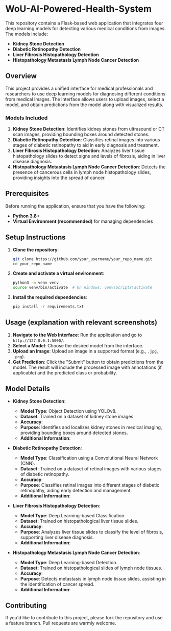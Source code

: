 # WoU-AI-Powered-Health-System

This repository contains a Flask-based web application that integrates four deep learning models for detecting various medical conditions from images. The models include:
- **Kidney Stone Detection**
- **Diabetic Retinopathy Detection**
- **Liver Fibrosis Histopathology Detection**
- **Histopathology Metastasis Lymph Node Cancer Detection**


## Overview

This project provides a unified interface for medical professionals and researchers to use deep learning models for diagnosing different conditions from medical images. The interface allows users to upload images, select a model, and obtain predictions from the model along with visualized results.

### Models Included
1. **Kidney Stone Detection**: Identifies kidney stones from ultrasound or CT scan images, providing bounding boxes around detected stones.
2. **Diabetic Retinopathy Detection**: Classifies retinal images into various stages of diabetic retinopathy to aid in early diagnosis and treatment.
3. **Liver Fibrosis Histopathology Detection**: Analyzes liver tissue histopathology slides to detect signs and levels of fibrosis, aiding in liver disease diagnosis.
4. **Histopathology Metastasis Lymph Node Cancer Detection**: Detects the presence of cancerous cells in lymph node histopathology slides, providing insights into the spread of cancer.

## Prerequisites

Before running the application, ensure that you have the following:
- **Python 3.8+**
- **Virtual Environment (recommended)** for managing dependencies

## Setup Instructions

1. **Clone the repository**:
   ```bash
   git clone https://github.com/your_username/your_repo_name.git
   cd your_repo_name

2. **Create and activate a virtual environment**:
   ```bash
   python3 -m venv venv
   source venv/bin/activate  # On Windows: venv\Scripts\activate

3. **Install the required dependencies**:
   ```bash
   pip install -r requirements.txt


## Usage (explanation with relevant screenshots)

1. **Navigate to the Web Interface**: Run the application and go to `http://127.0.0.1:5000/`.
2. **Select a Model**: Choose the desired model from the interface.
3. **Upload an Image**: Upload an image in a supported format (e.g., `.jpg`, `.png`).
4. **Get Prediction**: Click the "Submit" button to obtain predictions from the model. The result will include the processed image with annotations (if applicable) and the predicted class or probability.

## Model Details

- **Kidney Stone Detection**: 
  - **Model Type**: Object Detection using YOLOv8.
  - **Dataset**: Trained on a dataset of kidney stone images. 
  - **Accuracy**: 
  - **Purpose**: Identifies and localizes kidney stones in medical imaging, providing bounding boxes around detected stones.
  - **Additional Information**: 

- **Diabetic Retinopathy Detection**: 
  - **Model Type**: Classification using a Convolutional Neural Network (CNN).
  - **Dataset**: Trained on a dataset of retinal images with various stages of diabetic retinopathy.
  - **Accuracy**: 
  - **Purpose**: Classifies retinal images into different stages of diabetic retinopathy, aiding early detection and management.
  - **Additional Information**: 

- **Liver Fibrosis Histopathology Detection**: 
  - **Model Type**: Deep Learning-based Classification.
  - **Dataset**: Trained on histopathological liver tissue slides.
  - **Accuracy**: 
  - **Purpose**: Analyzes liver tissue slides to classify the level of fibrosis, supporting liver disease diagnosis.
  - **Additional Information**: 

- **Histopathology Metastasis Lymph Node Cancer Detection**: 
  - **Model Type**: Deep Learning-based Detection.
  - **Dataset**: Trained on histopathological slides of lymph node tissues.
  - **Accuracy**: 
  - **Purpose**: Detects metastasis in lymph node tissue slides, assisting in the identification of cancer spread.
  - **Additional Information**: 


## Contributing

If you'd like to contribute to this project, please fork the repository and use a feature branch. Pull requests are warmly welcome.




